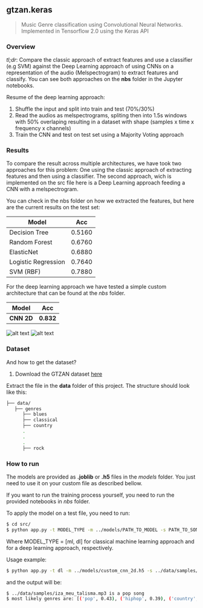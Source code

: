 ## gtzan.keras

>  Music Genre classification using Convolutional Neural Networks. Implemented in Tensorflow 2.0 using the Keras API

### Overview

*tl;dr*: Compare the classic approach of extract features and use a classifier (e.g SVM) against the Deep Learning approach of using CNNs on a representation of the audio (Melspectrogram) to extract features and classify. You can see both approaches on the **nbs** folder in the Jupyter notebooks. 

Resume of the deep learning approach:

1. Shuffle the input and split into train and test (70%/30%)
2. Read the audios as melspectrograms, spliting then into 1.5s windows with 50% overlaping resulting in a dataset with shape (samples x time x frequency x channels)
3. Train the CNN and test on test set using a Majority Voting approach

### Results

To compare the result across multiple architectures, we have took two approaches for this problem: One using the classic approach of extracting features and then using a classifier. The second approach, wich is implemented on the src file here is a Deep Learning approach feeding a CNN with a melspectrogram.

You can check in the nbs folder on how we extracted the features, but here are the current results on the test set:

| Model | Acc |
|-------|-----|
| Decision Tree | 0.5160 |
| Random Forest | 0.6760 |
| ElasticNet | 0.6880 |
| Logistic Regression | 0.7640 |
| SVM (RBF) | 0.7880 |

For the deep learning approach we have tested a simple custom architecture that can be found at the *nbs* folder. 

| Model | Acc |
|-------|-----|
| **CNN 2D** | **0.832** |

![alt text](./data/assets/losscnn2dgtzan.png "Loss and accuracy of the CNN model")
![alt text](./data/assets/cmcnngtzan.png "Confusion Matrix of the CNN model")

### Dataset

And how to get the dataset?

1. Download the GTZAN dataset [here](http://opihi.cs.uvic.ca/sound/genres.tar.gz)

Extract the file in the **data** folder of this project. The structure should look like this:

```bash
├── data/
   ├── genres
      ├── blues
      ├── classical
      ├── country
      .
      .
      .
      ├── rock
```

### How to run

The models are provided as **.joblib** or **.h5** files in the *models* folder. You just need to use it on your custom file as described bellow.

If you want to run the training process yourself, you need to run the provided notebooks in *nbs* folder.

To apply the model on a test file, you need to run:

```bash
$ cd src/
$ python app.py -t MODEL_TYPE -m ../models/PATH_TO_MODEL -s PATH_TO_SONG
```

Where MODEL_TYPE = [ml, dl] for classical machine learning approach and for a deep learning approach, respectively.

Usage example:

```bash
$ python app.py -t dl -m ../models/custom_cnn_2d.h5 -s ../data/samples/iza_meu_talisma.mp3
```

and the output will be:

```bash
$ ../data/samples/iza_meu_talisma.mp3 is a pop song
$ most likely genres are: [('pop', 0.43), ('hiphop', 0.39), ('country', 0.08)]
```
